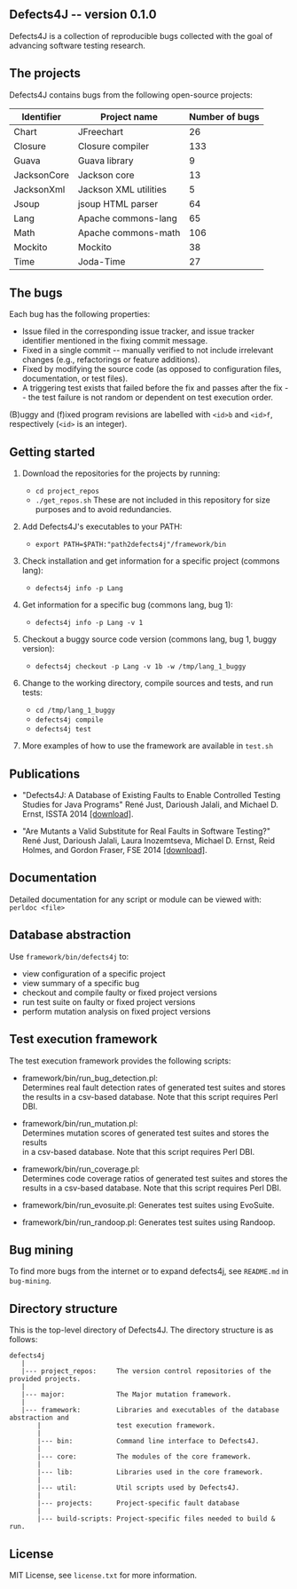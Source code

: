 Defects4J -- version 0.1.0
----------------
Defects4J is a collection of reproducible bugs collected with the goal of
advancing software testing research.

The projects
---------------
Defects4J contains bugs from the following open-source projects:

| Identifier | Project name         | Number of bugs |
|------------|----------------------|----------------|
| Chart      | JFreechart           |  26            |
| Closure    | Closure compiler     | 133            |
| Guava      | Guava library        |   9            |
| JacksonCore| Jackson core         |  13            |
| JacksonXml | Jackson XML utilities|   5            |
| Jsoup      | jsoup HTML parser    |  64            |
| Lang       | Apache commons-lang  |  65            |
| Math       | Apache commons-math  | 106            |
| Mockito    | Mockito              |  38            |
| Time       | Joda-Time            |  27            |

The bugs
---------------
Each bug has the following properties:

- Issue filed in the corresponding issue tracker, and issue tracker identifier
  mentioned in the fixing commit message.
- Fixed in a single commit -- manually verified to not include irrelevant
  changes (e.g., refactorings or feature additions).
- Fixed by modifying the source code (as opposed to configuration files,
  documentation, or test files).
- A triggering test exists that failed before the fix and passes after the fix
  -- the test failure is not random or dependent on test execution order.

(B)uggy and (f)ixed program revisions are labelled with `<id>b` and `<id>f`,
respectively (`<id>` is an integer).

Getting started
----------------
1. Download the repositories for the projects by running:
    - `cd project_repos`
    - `./get_repos.sh`
   These are not included in this repository for size purposes and to avoid
   redundancies.

2. Add Defects4J's executables to your PATH:
    - `export PATH=$PATH:"path2defects4j"/framework/bin`

3. Check installation and get information for a specific project (commons lang):
    - `defects4j info -p Lang`

4. Get information for a specific bug (commons lang, bug 1):
    - `defects4j info -p Lang -v 1`

5. Checkout a buggy source code version (commons lang, bug 1, buggy version):
    - `defects4j checkout -p Lang -v 1b -w /tmp/lang_1_buggy`

6. Change to the working directory, compile sources and tests, and run tests:
    - `cd /tmp/lang_1_buggy`
    - `defects4j compile`
    - `defects4j test`

7. More examples of how to use the framework are available in `test.sh`

Publications
------------------
* "Defects4J: A Database of Existing Faults to Enable Controlled Testing Studies for Java Programs"
    René Just, Darioush Jalali, and Michael D. Ernst,
    ISSTA 2014 [[download]][issta14].

* "Are Mutants a Valid Substitute for Real Faults in Software Testing?"
    René Just, Darioush Jalali, Laura Inozemtseva, Michael D. Ernst, Reid Holmes, and Gordon Fraser,
    FSE 2014 [[download]][fse14].

[issta14]: http://homes.cs.washington.edu/~rjust/publ/defects4j_issta_2014.pdf
[fse14]: http://homes.cs.washington.edu/~rjust/publ/mutants_real_faults_fse_2014.pdf

Documentation
--------------------
Detailed documentation for any script or module can be viewed with:
`perldoc <file>`

Database abstraction
-----------------------
Use `framework/bin/defects4j` to:

  - view configuration of a specific project
  - view summary of a specific bug
  - checkout and compile faulty or fixed project versions
  - run test suite on faulty or fixed project versions
  - perform mutation analysis on fixed project versions

Test execution framework
--------------------------
The test execution framework provides the following scripts:
  - framework/bin/run_bug_detection.pl:         
    Determines real fault detection rates of generated test suites and stores
    the results in a csv-based database. Note that this script requires Perl DBI.    
                                                                                 
  - framework/bin/run_mutation.pl:                                               
    Determines mutation scores of generated test suites and stores the results   
    in a csv-based database. Note that this script requires Perl DBI.                
                                                                                 
  - framework/bin/run_coverage.pl:                                               
    Determines code coverage ratios of generated test suites and stores the      
    results in a csv-based database. Note that this script requires Perl DBI.        
                                                                                 
  - framework/bin/run_evosuite.pl: 
    Generates test suites using EvoSuite.         
                                                                                 
  - framework/bin/run_randoop.pl: 
    Generates test suites using Randoop.

Bug mining
-----------------

To find more bugs from the internet or to expand defects4j, see `README.md` in
`bug-mining`.

Directory structure
----------------------
This is the top-level directory of Defects4J.
The directory structure is as follows:

    defects4j
       |
       |--- project_repos:     The version control repositories of the provided projects.
       |
       |--- major:             The Major mutation framework.
       |
       |--- framework:         Libraries and executables of the database abstraction and
           |                   test execution framework.
           |
           |--- bin:           Command line interface to Defects4J.
           |
           |--- core:          The modules of the core framework.
           |
           |--- lib:           Libraries used in the core framework.
           |
           |--- util:          Util scripts used by Defects4J.
           |
           |--- projects:      Project-specific fault database
           |
           |--- build-scripts: Project-specific files needed to build & run.

License
---------
MIT License, see `license.txt` for more information.

